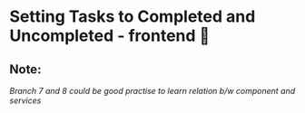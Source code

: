 # Setting Tasks to Completed and Uncompleted - frontend 🚀

## Note:
_Branch 7 and 8 could be good practise to learn relation b/w component and services_


